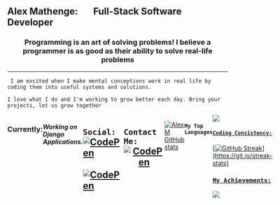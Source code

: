 <h2 > Alex Mathenge: &nbsp; &nbsp; &nbsp; <span text-align="center"> Full-Stack Software Developer </span> </h2> 


<h3 style="text-align:center;">Programming is an art of solving problems! I believe a programmer is as good as their ability to solve real-life problems</h3>
<hr>

     I am excited when I make mental conceptions work in real life by coding them into useful systems and solutions.

```I love what I do and I'm working to grow better each day. Bring your projects, let us grow together```

<div  style="display: flex;">
  <h3>Currently:</h3> <span> <h5>Working on Django Applications.</h5></span>
 

## ```Social:```  <a href="https://www.linkedin.com/in/alex-m-maina/"><img src="https://img.shields.io/badge/linkedin-430098?style=for-the-badge&logo=linkedin&logoColor=white" alt="CodePen" /></a>&nbsp; <a href="https://twitter.com/MainaAlexM"><img src="https://img.shields.io/badge/Twitter-d41838?style=for-the-badge&logo=twitter&logoColor=white" alt="CodePen" /></a>&nbsp;


## ```Contact Me:``` <a style="text-align:center;" href="mailto:arxmaina@gmail.com" target="_blank"><img src="https://img.shields.io/badge/gmail-d64528?style=for-the-badge&logo=gmail&logoColor=white" alt="CodePen" /></a>&nbsp;

  
 [![Alex M GitHub stats](https://github-readme-stats.vercel.app/api?username=Mathenge-Alex&theme=dark&show_icons=true&count_private=true)](https://github.com/Mathenge-Alex/github-readme-stats)   
  
#### ```My Top Languages```


  <a href="https://github.com/Mathenge-Alex/github-readme-stats">
  <img align="center" src="https://github-readme-stats.vercel.app/api/top-langs/?username=Mathenge-Alex&theme=dark" />
       

#### ```Coding Consistency:```

[![GitHub Streak](https://github-readme-streak-stats.herokuapp.com/?user=Mathenge-Alex&theme=highcontrast&layout=compact")](https://git.io/streak-stats)


### ```My Achievements:```

<span align="center">  
<img align="center" src="https://github-profile-trophy.vercel.app/?username=Mathenge-Alex&margin-w=20&margin-h=15&count_private=true" />

</span>
